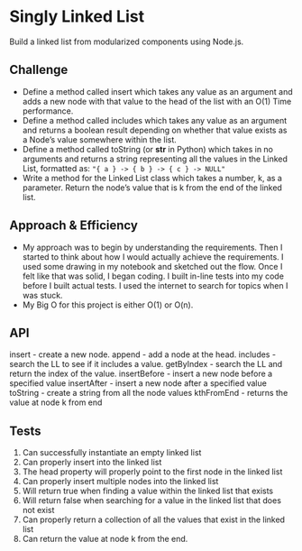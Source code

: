 # Singly Linked List

Build a linked list from modularized components using Node.js.

## Challenge

- Define a method called insert which takes any value as an argument and adds a new node with that value to the head of the list with an O(1) Time performance.
- Define a method called includes which takes any value as an argument and returns a boolean result depending on whether that value exists as a Node’s value somewhere within the list.
- Define a method called toString (or __str__ in Python) which takes in no arguments and returns a string representing all the values in the Linked List, formatted as:
`"{ a } -> { b } -> { c } -> NULL"`
- Write a method for the Linked List class which takes a number, k, as a parameter. Return the node’s value that is k from the end of the linked list.

## Approach & Efficiency

- My approach was to begin by understanding the requirements. Then I started to think about how I would actually achieve the requirements. I used some drawing in my notebook and sketched out the flow. Once I felt like that was solid, I began coding. I built in-line tests into my code before I built actual tests. I used the internet to search for topics when I was stuck.
- My Big O for this project is either O(1) or O(n).

## API

insert - create a new node.
append - add a node at the head.
includes - search the LL to see if it includes a value.
getByIndex - search the LL and return the index of the value.
insertBefore - insert a new node before a specified value
insertAfter - insert a new node after a specified value
toString - create a string from all the node values
kthFromEnd - returns the value at node k from end

## Tests

1. Can successfully instantiate an empty linked list
1. Can properly insert into the linked list
1. The head property will properly point to the first node in the linked list
1. Can properly insert multiple nodes into the linked list
1. Will return true when finding a value within the linked list that exists
1. Will return false when searching for a value in the linked list that does not exist
1. Can properly return a collection of all the values that exist in the linked list
1. Can return the value at node k from the end.
